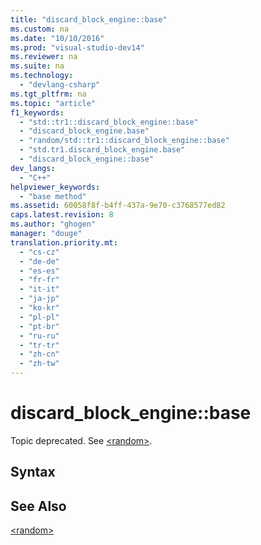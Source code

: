 ```yaml
---
title: "discard_block_engine::base"
ms.custom: na
ms.date: "10/10/2016"
ms.prod: "visual-studio-dev14"
ms.reviewer: na
ms.suite: na
ms.technology: 
  - "devlang-csharp"
ms.tgt_pltfrm: na
ms.topic: "article"
f1_keywords: 
  - "std::tr1::discard_block_engine::base"
  - "discard_block_engine.base"
  - "random/std::tr1::discard_block_engine::base"
  - "std.tr1.discard_block_engine.base"
  - "discard_block_engine::base"
dev_langs: 
  - "C++"
helpviewer_keywords: 
  - "base method"
ms.assetid: 60058f8f-b4ff-437a-9e70-c3768577ed82
caps.latest.revision: 8
ms.author: "ghogen"
manager: "douge"
translation.priority.mt: 
  - "cs-cz"
  - "de-de"
  - "es-es"
  - "fr-fr"
  - "it-it"
  - "ja-jp"
  - "ko-kr"
  - "pl-pl"
  - "pt-br"
  - "ru-ru"
  - "tr-tr"
  - "zh-cn"
  - "zh-tw"
---
```

# discard_block_engine::base
Topic deprecated. See [\<random>](../Topic/%3Crandom%3E.md).  
  
## Syntax  
  
## See Also  
 [\<random>](../Topic/%3Crandom%3E.md)